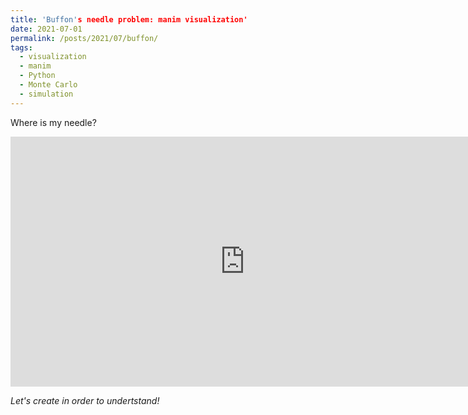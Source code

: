 ```yaml
---
title: 'Buffon's needle problem: manim visualization'
date: 2021-07-01
permalink: /posts/2021/07/buffon/
tags:
  - visualization
  - manim
  - Python
  - Monte Carlo
  - simulation
---
```


Where is my needle?

<iframe width="750" height="400" src="https://www.youtube.com/embed/QsBF4eFtcAU?controls=0" title="YouTube video player" frameborder="0" allow="accelerometer; autoplay; clipboard-write; encrypted-media; gyroscope; picture-in-picture" allowfullscreen></iframe>

_Let's create in order to undertstand!_
